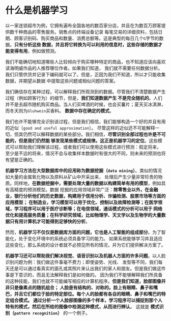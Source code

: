 什么是机器学习
==========================================================================
以一家连锁超市为例，它拥有遍布全国各地的数百家分店，并且在为数百万顾客提供数千种商品的零售服务。销售点的终端设备记录
每笔交易的详细资料，包括日期、顾客识别码、购买商品和数量、消费总额等。这是典型的每日几个`G`字节的数据。**只有分析这些
数据，并且将它转换为可以利用的信息时，这些存储的数据才能变得有用**，例如做预测。

我们不能确切地知道哪些人比较倾向于购买哪种特定的商品，也不知道应该向喜欢读海明威作品的人推荐哪位作者。如果我们知道，
我们就不需要任何数据分析。我们只管供货并记录下编码就可以了。但是，正因为我们不知道，所以才只能收集数据，并期望从数据
中提取这些问题或相似问题的答案。

我们确信存在某种过程，可以解释我们所观测到的数据。尽管我们不清楚数据产生过程（例如顾客行为）的细节，但是，**我们知道数据产生
不是完全随机的**。人们并不是去超市随机购买商品。当人们买啤酒的时候，也会买薯片；夏天买冰淇淋，而冬天则为`Gluhwein`买香料。
**数据中存在确定的模式**。

我们也许不能够完全识别该过程，但是我们相信，我们能够构造一个好的并且有用的近似（`good and useful approximation`）。
尽管这样的近似还不可能解释一切，但其仍然可以解释数据的某些部分。我们相信，**尽管识别全部过程也许是不可能的，但是我们仍然能
够发现某些模式或规律。这正是机器学习的定位**。这些模式可以帮助我们理解该过程，或者我们可以使用这些模式进行预测：假定将来，
至少是不远的将来，情况不会与收集样本数据时有很大的不同，则未来的预测也将有望是正确的。

**机器学习方法在大型数据库中的应用称为数据挖掘（`data mining`）**。类似的情况如大量的金属氧化物以及原料从矿山中开采出来，
处理后产生少量非常珍贵的物质。同样地，**在数据挖掘中，需要处理大量的数据以构建简单有用的模型**，例如具有高精度的预测模型。数据
挖掘的应用领域非常广泛：**除零售业以外，在金融业，银行分析他们的历史数据，构建用于信用分析、诈骗检测、股票市场等方面的应用模型；
在制造业，学习模型可以用于优化、控制以及故障检测等；在医学领域，学习程序可以用于医疗诊断等；在电信领域，通话模式的分析可以用于
网络优化和提高服务质量；在科学研究领域，比如物理学、天文学以及生物学的大量数据只有用计算机才可能得到足够快的分析**。

然而，**机器学习不仅仅是数据库方面的问题，它也是人工智能的组成部分**。为了智能化，处于变化环境中的系统必须具备学习的能力。
如果系统能够学习并且适应这些变化，那么系统的设计者就不必预见所有的情况，并为它们提供解决方案了。

**机器学习还可以帮助我们解决视觉、语音识别以及机器人方面的许多问题**。以人脸识别问题为例：我们做这件事毫不费力；即使姿势、光线、
发型等不同，我们每天还是可以通过看真实的面孔或其照片来认出我们的家人和朋友。但是我们做这件事是下意识的，而且无法解释我们是如何做的。
因为我们不能够解释我们所具备的这种技能，我们也就不可能编写相应的计算机程序。**但是我们知道，脸部图像并非只是像素点的随机组合；
人脸是有结构的、对称的。脸上有眼睛、鼻子和嘴巴，并且它们都位于脸的特定部位。每个人的脸都有各自的眼睛、鼻子和嘴巴的特定组合模式。
通过分析一个人脸部图像的多个样本，学习程序可以捕捉到那个人特有的模式，然后在所给的图像中检测这种模式，从而进行辨认**。
这就是 **模式识别（`pattern recognition`）** 的一个例子。


